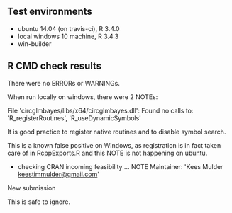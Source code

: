 ## Test environments
* ubuntu 14.04 (on travis-ci), R 3.4.0
* local windows 10 machine, R 3.4.3
* win-builder

## R CMD check results
There were no ERRORs or WARNINGs. 

When run locally on windows, there were 2 NOTEs:

File 'circglmbayes/libs/x64/circglmbayes.dll':
  Found no calls to: 'R_registerRoutines', 'R_useDynamicSymbols'

It is good practice to register native routines and to disable symbol
search.


This is a known false positive on Windows, as registration is in fact taken care of in RcppExports.R and this NOTE is not happening on ubuntu.


* checking CRAN incoming feasibility ... NOTE
Maintainer: 'Kees Mulder <keestimmulder@gmail.com>'

New submission


This is safe to ignore. 

